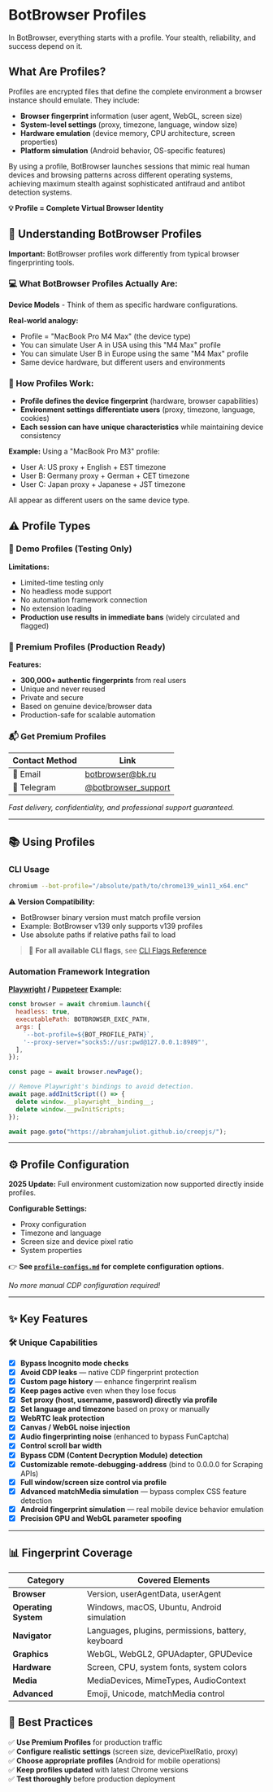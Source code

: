 # BotBrowser Profiles

In BotBrowser, everything starts with a profile. Your stealth, reliability, and success depend on it.

## What Are Profiles?

Profiles are encrypted files that define the complete environment a browser instance should emulate. They include:

- **Browser fingerprint** information (user agent, WebGL, screen size)
- **System-level settings** (proxy, timezone, language, window size)
- **Hardware emulation** (device memory, CPU architecture, screen properties)
- **Platform simulation** (Android behavior, OS-specific features)

By using a profile, BotBrowser launches sessions that mimic real human devices and browsing patterns across different operating systems, achieving maximum stealth against sophisticated antifraud and antibot detection systems.

**💡 Profile = Complete Virtual Browser Identity**

## 🤔 Understanding BotBrowser Profiles

**Important:** BotBrowser profiles work differently from typical browser fingerprinting tools.

### 💻 What BotBrowser Profiles Actually Are:
**Device Models** - Think of them as specific hardware configurations.

**Real-world analogy:**
- Profile = "MacBook Pro M4 Max" (the device type)
- You can simulate User A in USA using this "M4 Max" profile
- You can simulate User B in Europe using the same "M4 Max" profile  
- Same device hardware, but different users and environments

### 🔧 How Profiles Work:
- **Profile defines the device fingerprint** (hardware, browser capabilities)
- **Environment settings differentiate users** (proxy, timezone, language, cookies)
- **Each session can have unique characteristics** while maintaining device consistency

**Example:** Using a "MacBook Pro M3" profile:
- User A: US proxy + English + EST timezone
- User B: Germany proxy + German + CET timezone
- User C: Japan proxy + Japanese + JST timezone

All appear as different users on the same device type.

## ⚠️ Profile Types

### 🚨 Demo Profiles (Testing Only)

**Limitations:**
- Limited-time testing only
- No headless mode support
- No automation framework connection
- No extension loading
- **Production use results in immediate bans** (widely circulated and flagged)

### 🌟 Premium Profiles (Production Ready)

**Features:**
- **300,000+ authentic fingerprints** from real users
- Unique and never reused
- Private and secure
- Based on genuine device/browser data
- Production-safe for scalable automation

### 📬 Get Premium Profiles

| Contact Method | Link |
|----------------|------|
| 📧 Email | [botbrowser@bk.ru](mailto:botbrowser@bk.ru) |
| 📱 Telegram | [@botbrowser_support](https://t.me/botbrowser_support) |

*Fast delivery, confidentiality, and professional support guaranteed.*

---

## 📚 Using Profiles

### CLI Usage

```bash
chromium --bot-profile="/absolute/path/to/chrome139_win11_x64.enc"
```

**⚠️ Version Compatibility:**
- BotBrowser binary version must match profile version
- Example: BotBrowser v139 only supports v139 profiles
- Use absolute paths if relative paths fail to load

> 📖 **For all available CLI flags**, see [CLI Flags Reference](../cli-flags.md)

### Automation Framework Integration

**[Playwright](examples/playwright) / [Puppeteer](examples/puppeteer) Example:**

```javascript
const browser = await chromium.launch({
  headless: true,
  executablePath: BOTBROWSER_EXEC_PATH,
  args: [
    `--bot-profile=${BOT_PROFILE_PATH}`,
    '--proxy-server="socks5://usr:pwd@127.0.0.1:8989"',
  ],
});

const page = await browser.newPage();

// Remove Playwright's bindings to avoid detection.
await page.addInitScript(() => {
  delete window.__playwright__binding__;
  delete window.__pwInitScripts;
});

await page.goto("https://abrahamjuliot.github.io/creepjs/");
```


---

## ⚙️ Profile Configuration

**2025 Update:** Full environment customization now supported directly inside profiles.

**Configurable Settings:**
- Proxy configuration
- Timezone and language
- Screen size and device pixel ratio
- System properties

👉 **See [`profile-configs.md`](https://github.com/botswin/BotBrowser/blob/main/profiles/profile-configs.md) for complete configuration options.**

*No more manual CDP configuration required!*

---

## ✨ Key Features

### 🛠️ Unique Capabilities

- [x] **Bypass Incognito mode checks**
- [x] **Avoid CDP leaks** — native CDP fingerprint protection
- [x] **Custom page history** — enhance fingerprint realism
- [x] **Keep pages active** even when they lose focus
- [x] **Set proxy (host, username, password) directly via profile**
- [x] **Set language and timezone** based on proxy or manually
- [x] **WebRTC leak protection**
- [x] **Canvas / WebGL noise injection**
- [x] **Audio fingerprinting noise** (enhanced to bypass FunCaptcha)
- [x] **Control scroll bar width**
- [x] **Bypass CDM (Content Decryption Module) detection**
- [x] **Customizable remote-debugging-address** (bind to 0.0.0.0 for Scraping APIs)
- [x] **Full window/screen size control via profile**
- [x] **Advanced matchMedia simulation** — bypass complex CSS feature detection
- [x] **Android fingerprint simulation** — real mobile device behavior emulation
- [x] **Precision GPU and WebGL parameter spoofing**

---

## 📊 Fingerprint Coverage

| Category | Covered Elements |
|----------|------------------|
| **Browser** | Version, userAgentData, userAgent |
| **Operating System** | Windows, macOS, Ubuntu, Android simulation |
| **Navigator** | Languages, plugins, permissions, battery, keyboard |
| **Graphics** | WebGL, WebGL2, GPUAdapter, GPUDevice |
| **Hardware** | Screen, CPU, system fonts, system colors |
| **Media** | MediaDevices, MimeTypes, AudioContext |
| **Advanced** | Emoji, Unicode, matchMedia control |

## 📌 Best Practices

✅ **Use Premium Profiles** for production traffic  
✅ **Configure realistic settings** (screen size, devicePixelRatio, proxy)  
✅ **Choose appropriate profiles** (Android for mobile operations)  
✅ **Keep profiles updated** with latest Chrome versions  
✅ **Test thoroughly** before production deployment
